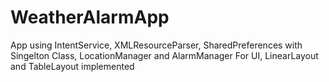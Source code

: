 # WeatherAlarmApp
App using IntentService, XMLResourceParser, SharedPreferences with Singelton Class, LocationManager and AlarmManager
For UI, LinearLayout and TableLayout implemented
